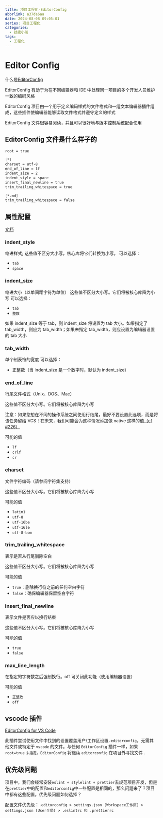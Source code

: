 ```yaml
---
title: 项目工程化-EditorConfig
abbrlink: a37da6aa
date: 2024-08-08 09:05:01
series: 项目工程化
categories:
  - 技能小册
tags:
  - 工程化
---
```


# Editor Config

什么是[EditorConfig](https://editorconfig.org/)

EditorConfig 有助于为在不同编辑器和 IDE 中处理同一项目的多个开发人员维护一致的编码风格

EditorConfig 项目由一个用于定义编码样式的文件格式和一组文本编辑器插件组成，这些插件使编辑器能够读取文件格式并遵守定义的样式

EditorConfig 文件很容易阅读，并且可以很好地与版本控制系统配合使用


## EditorConfig 文件是什么样子的

```bash
root = true

[*]
charset = utf-8
end_of_line = lf
indent_size = 2
indent_style = space
insert_final_newline = true
trim_trailing_whitespace = true

[*.md]
trim_trailing_whitespace = false
```

## 属性配置

[文档](https://github.com/editorconfig/editorconfig/wiki/EditorConfig-Properties)

### indent_style

缩进样式; 这些值不区分大小写。核心库将它们转换为小写。
可以选择：

- `tab`
- `space`

### indent_size

缩进大小（以单间距字符为单位） 这些值不区分大小写。它们将被核心库降为小写
可以选择：

- `tab`
- `整数`

如果 indent_size 等于 tab，则 indent_size 将设置为 tab 大小。如果指定了 tab_width，则应为 tab_width；如果未指定 tab_width，则应设置为编辑器设置的 tab 大小

### tab_width

单个制表符的宽度
可以选择：

- 正整数（当 indent_size 是一个数字时，默认为 indent_size）

### end_of_line

行尾文件格式（Unix、DOS、Mac）

这些值不区分大小写。它们将被核心库降为小写

注意：如果您想在不同的操作系统之间使用行结尾，最好不要设置此选项，而是将该任务留给 VCS！在未来，我们可能会为这种情况添加像 native 这样的值[（cf #226）](https://github.com/editorconfig/editorconfig/issues/226)

可能的值

- `lf`
- `crlf`
- `cr`

### charset

文件字符编码（请参阅字符集支持）

这些值不区分大小写。它们将被核心库降为小写

可能的值

- `latin1`
- `utf-8`
- `utf-16be`
- `utf-16le`
- `utf-8-bom`

### trim_trailing_whitespace

表示是否从行尾删除空白

这些值不区分大小写。它们将被核心库降为小写

可能的值

- `true`：删除换行符之前的任何空白字符
- `false`：确保编辑器保留空白字符

### insert_final_newline

表示文件是否应以换行结束

这些值不区分大小写。它们将被核心库降为小写

可能的值

- `true`
- `false`

### max_line_length

在指定的字符数之后强制换行。off 可关闭此功能（使用编辑器设置）

可能的值

- `正整数`
- `off`

## vscode 插件

[EditorConfig for VS Code](https://marketplace.visualstudio.com/items?itemName=EditorConfig.EditorConfig)

此插件尝试使用文件中找到的设置覆盖用户/工作区设置`.editorconfig`。无需其他文件或特定于 `vscode` 的文件。与任何 `EditorConfig` 插件一样，如果` root=true` `未指定，EditorConfig` 将继续.`editorconfig` 在项目外寻找文件 .

## 优先级问题

项目中，我们会经常安装`eslint + stylelint + prettier`去规范项目开发，但是在`prettier`中的配置和`editorconfig`中一些配置是相同的，那么问题来了？项目中都有这些配置，优先级问题如何选择？

配置文件优先级：`.editorconfig > settings.json (Workspace工作区) > settings.json (User全局) > .eslintrc 和 .prettierrc`

